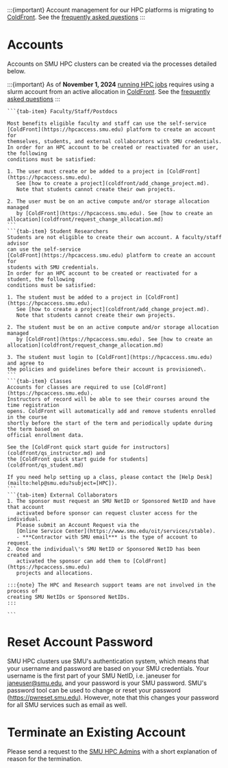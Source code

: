 :::{important} Account management for our HPC platforms is migrating to [ColdFront](https://hpcaccess.smu.edu).
See the [frequently asked questions](coldfront/faq.md)
:::

# Accounts

Accounts on SMU HPC clusters can be created via the processes detailed below.

:::{important} As of **November 1, 2024** [running HPC jobs](coldfront/running_jobs.md) 
requires using a slurm account from an active allocation in [ColdFront](https://hpcaccess.smu.edu).
See the [frequently asked questions](coldfront/faq.md)
:::

````{tab-set}
```{tab-item} Faculty/Staff/Postdocs

Most benefits eligible faculty and staff can use the self-service
[ColdFront](https://hpcaccess.smu.edu) platform to create an account for 
themselves, students, and external collaborators with SMU credentials.
In order for an HPC account to be created or reactivated for an user, the following
conditions must be satisfied:

1. The user must create or be added to a project in [ColdFront](https://hpcaccess.smu.edu). 
   See [how to create a project](coldfront/add_change_project.md).
   Note that students cannot create their own projects.

2. The user must be on an active compute and/or storage allocation managed 
   by [ColdFront](https://hpcaccess.smu.edu). See [how to create an allocation](coldfront/request_change_allocation.md)
```
```{tab-item} Student Researchers
Students are not eligible to create their own account. A faculty/staff advisor 
can use the self-service
[ColdFront](https://hpcaccess.smu.edu) platform to create an account for 
students with SMU credentials.
In order for an HPC account to be created or reactivated for a student, the following
conditions must be satisfied:

1. The student must be added to a project in [ColdFront](https://hpcaccess.smu.edu). 
   See [how to create a project](coldfront/add_change_project.md).
   Note that students cannot create their own projects.

2. The student must be on an active compute and/or storage allocation managed 
   by [ColdFront](https://hpcaccess.smu.edu). See [how to create an allocation](coldfront/request_change_allocation.md)

3. The student must login to [ColdFront](https://hpcaccess.smu.edu) and agree to 
the policies and guidelines before their account is provisioned\.
```
```{tab-item} Classes
Accounts for classes are required to use [ColdFront](https://hpcaccess.smu.edu).
Instructors of record will be able to see their courses around the time registration
opens. ColdFront will automatically add and remove students enrolled in the course
shortly before the start of the term and periodically update during the term based on 
official enrollment data.

See the [ColdFront quick start guide for instructors](coldfront/qs_instructor.md) and
the [ColdFront quick start guide for students](coldfront/qs_student.md)

If you need help setting up a class, please contact the [Help Desk](mailto:help@smu.edu?subject=[HPC]).
```
```{tab-item} External Collaborators
1. The sponsor must request an SMU NetID or Sponsored NetID and have that account
   activated before sponsor can request cluster access for the individual.
   Please submit an Account Request via the
   [Online Service Center](https://www.smu.edu/oit/services/stable).
   - ***Contractor with SMU email*** is the type of account to request.
2. Once the individual\'s SMU NetID or Sponsored NetID has been created and
   activated the sponsor can add them to [ColdFront](https://hpcaccess.smu.edu)
   projects and allocations.

:::{note} The HPC and Research support teams are not involved in the process of
creating SMU NetIDs or Sponsored NetIDs. 
:::

```
````

# Reset Account Password

SMU HPC clusters use SMU's authentication system, which means that your
username and password are based on your SMU credentials. Your username is the
first part of your SMU NetID, i.e. janeuser for <janeuser@smu.edu>, and
your password is your SMU password. SMU's password tool can be used to change
or reset your password (<https://pwreset.smu.edu>). However, note that this
changes your password for all SMU services such as email as well.

# Terminate an Existing Account

Please send a request to the [SMU HPC
Admins](mailto:help@smu.edu?subject=[HPC]) with a short explanation of
reason for the termination.